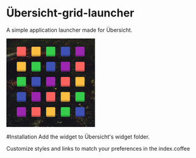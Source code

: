 # Übersicht-grid-launcher
A simple application launcher made for Übersicht.

![Screenshot](/Grid.png)

#Installation
Add the widget to Übersicht's widget folder.

Customize styles and links to match your preferences in the index.coffee
